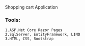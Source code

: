 Shopping cart Application

### Tools:

    1.ASP.Net Core Razor Pages
    2.SqlServer, EntityFramework, LINQ
    3.HTML, CSS, Bootstrap
